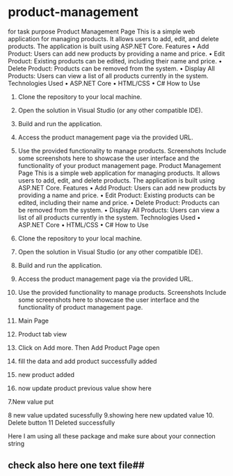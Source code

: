 # product-management
for task purpose
Product Management Page
This is a simple web application for managing products. It allows users to add, edit, and delete products. The application is built using ASP.NET Core.
Features
•	Add Product: Users can add new products by providing a name and price.
•	Edit Product: Existing products can be edited, including their name and price.
•	Delete Product: Products can be removed from the system.
•	Display All Products: Users can view a list of all products currently in the system.
Technologies Used
•	ASP.NET Core
•	HTML/CSS
•	C#
How to Use
1.	Clone the repository to your local machine.
2.	Open the solution in Visual Studio (or any other compatible IDE).
3.	Build and run the application.
4.	Access the product management page via the provided URL.
5.	Use the provided functionality to manage products.
Screenshots
Include some screenshots here to showcase the user interface and the functionality of your product management page.
Product Management Page
This is a simple web application for managing products. It allows users to add, edit, and delete products. The application is built using ASP.NET Core.
Features
•	Add Product: Users can add new products by providing a name and price.
•	Edit Product: Existing products can be edited, including their name and price.
•	Delete Product: Products can be removed from the system.
•	Display All Products: Users can view a list of all products currently in the system.
Technologies Used
•	ASP.NET Core
•	HTML/CSS
•	C#
How to Use
1.	Clone the repository to your local machine.
2.	Open the solution in Visual Studio (or any other compatible IDE).
3.	Build and run the application.
4.	Access the product management page via the provided URL.
5.	Use the provided functionality to manage products.
Screenshots
Include some screenshots here to showcase the user interface and the functionality of  product management page.
1.	Main Page 
 2. Product tab view 
3. Click on Add more. Then Add Product Page open
 
4. fill the data and add product successfully added
 
5. new product added 
6. now update product previous value show here
 
7.New  value put
 
8 new value updated sucessfully 
9.showing here new updated  value 
10. Delete button 
11 Deleted successfully

 

<PackageReference Include="Dapper" Version="2.1.35" />
<PackageReference Include="Microsoft.Data.SqlClient" Version="5.2.0" />
<PackageReference Include="Microsoft.Extensions.Configuration.Abstractions" Version="8.0.0" />

Here I am using all these package and make sure about your connection string

## check also here one text file##

